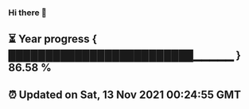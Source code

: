 ### Hi there 👋
⏳ Year progress { █████████████████████████▁▁▁▁▁ } 86.58 %
---
⏰ Updated on Sat, 13 Nov 2021 00:24:55 GMT
---
